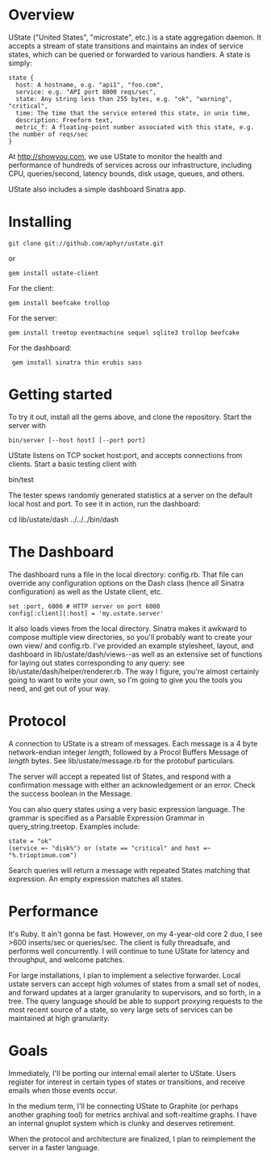 Overview
======

UState ("United States", "microstate", etc.) is a state aggregation daemon. It
accepts a stream of state transitions and maintains an index of service states,
which can be queried or forwarded to various handlers. A state is simply:

    state {
      host: A hostname, e.g. "api1", "foo.com",
      service: e.g. "API port 8000 reqs/sec",
      state: Any string less than 255 bytes, e.g. "ok", "warning", "critical",
      time: The time that the service entered this state, in unix time,
      description: Freeform text,
      metric_f: A floating-point number associated with this state, e.g. the number of reqs/sec
    }

At http://showyou.com, we use UState to monitor the health and performance of hundreds of services across our infrastructure, including CPU, queries/second, latency bounds, disk usage, queues, and others.

UState also includes a simple dashboard Sinatra app.

Installing
==========

    git clone git://github.com/aphyr/ustate.git

or

    gem install ustate-client

For the client:

    gem install beefcake trollop

For the server:

    gem install treetop eventmachine sequel sqlite3 trollop beefcake

For the dashboard:

     gem install sinatra thin erubis sass

Getting started
===============

To try it out, install all the gems above, and clone the repository. Start the server with

    bin/server [--host host] [--port port]

UState listens on TCP socket host:port, and accepts connections from clients. Start a basic testing client with

   bin/test

The tester spews randomly generated statistics at a server on the default local host and port. To see it in action, run the dashboard:

  cd lib/ustate/dash
  ../../../bin/dash


The Dashboard
=============

The dashboard runs a file in the local directory: config.rb. That file can
override any configuration options on the Dash class (hence all Sinatra
configuration) as well as the Ustate client, etc.

    set :port, 6000 # HTTP server on port 6000
    config[:client][:host] = 'my.ustate.server'

It also loads views from the local directory. Sinatra makes it awkward to
compose multiple view directories, so you'll probably want to create your own
view/ and config.rb. I've provided an example stylesheet, layout, and dashboard
in lib/ustate/dash/views--as well as an extensive set of functions for laying
out states corresponding to any query: see lib/ustate/dash/helper/renderer.rb.
The way I figure, you're almost certainly going to want to write your own, so
I'm going to give you the tools you need, and get out of your way.

Protocol
========

A connection to UState is a stream of messages. Each message is a 4 byte
network-endian integer *length*, followed by a Procol Buffers Message of
*length* bytes. See lib/ustate/message.rb for the protobuf particulars.

The server will accept a repeated list of States, and respond with a
confirmation message with either an acknowledgement or an error. Check the
success boolean in the Message.

You can also query states using a very basic expression language. The grammar is specified as a Parsable Expression Grammar in query_string.treetop. Examples include:

    state = "ok"
    (service =~ "disk%") or (state == "critical" and host =~ "%.trioptimum.com")

Search queries will return a message with repeated States matching that expression. An empty expression matches all states.

Performance
===========

It's Ruby. It ain't gonna be fast. However, on my 4-year-old core 2 duo, I see >600 inserts/sec or queries/sec. The client is fully threadsafe, and performs well concurrently. I will continue to tune UState for latency and throughput, and welcome patches.

For large installations, I plan to implement a selective forwarder. Local ustate servers can accept high volumes of states from a small set of nodes, and forward updates at a larger granularity to supervisors, and so forth, in a tree. The query language should be able to support proxying requests to the most recent source of a state, so very large sets of services can be maintained at high granularity.

Goals
=====

Immediately, I'll be porting our internal email alerter to UState. Users register for interest in certain types of states or transitions, and receive emails when those events occur.

In the medium term, I'll be connecting UState to Graphite (or perhaps another
graphing tool) for metrics archival and soft-realtime graphs. I have an
internal gnuplot system which is clunky and deserves retirement.

When the protocol and architecture are finalized, I plan to reimplement the server in a faster language.
